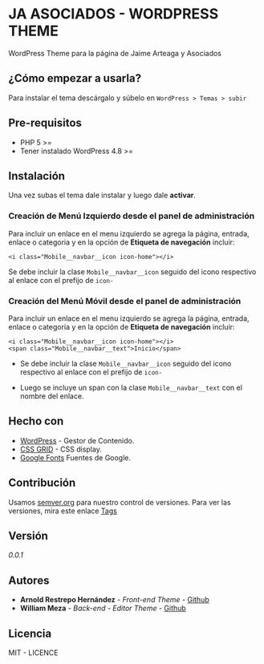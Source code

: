 # JA ASOCIADOS -  WORDPRESS THEME

WordPress Theme para la página de Jaime Arteaga y Asociados

## ¿Cómo empezar a usarla?
Para instalar el tema descárgalo y súbelo en `WordPress > Temas > subir`

## Pre-requisitos

* PHP 5 >=
* Tener instalado WordPress 4.8 >=

## Instalación

Una vez subas el tema dale instalar y luego dale **activar**.

### Creación de Menú Izquierdo desde el panel de administración

Para incluir un enlace en el menu izquierdo se agrega la página, entrada, enlace o categoria y en la opción de **Etiqueta de navegación** incluir:

```
<i class="Mobile__navbar__icon icon-home"></i>
```

Se debe incluir la clase `Mobile__navbar__icon` seguido del icono respectivo al enlace con el prefijo de `icon-`

### Creación del Menú Móvil desde el panel de administración

Para incluir un enlace en el menu izquierdo se agrega la página, entrada, enlace o categoria y en la opción de **Etiqueta de navegación** incluir:

```
<i class="Mobile__navbar__icon icon-home"></i>
<span class="Mobile__navbar__text">Inicio</span>
```

* Se debe incluir la clase `Mobile__navbar__icon` seguido del icono respectivo al enlace con el prefijo de `icon-`

* Luego se incluye un span con la clase `Mobile__navbar__text` con el nombre del enlace.

## Hecho con

* [WordPress](https://es.wordpress.org/) - Gestor de Contenido.
* [CSS GRID](https://css-tricks.com/snippets/css/complete-guide-grid/) - CSS display.
* [Google Fonts](https://fonts.google.com/) Fuentes de Google.


## Contribución

Usamos [semver.org](https://semver.org/lang/es/) para nuestro control de versiones. Para ver las versiones, mira este enlace [Tags](https://github.com/ArnoldRestrepo/ja-asociados/tags)

## Versión

_0.0.1_

## Autores
* **Arnold Restrepo Hernández** - *Front-end Theme* - [Github](https://github.com/ArnoldRestrepo)
* **William Meza** - *Back-end - Editor Theme* - [Github](https://github.com/wemf)

## Licencia

MIT - LICENCE 




